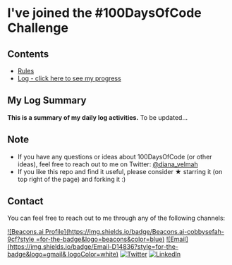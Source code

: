 # I've joined the #100DaysOfCode Challenge

## Contents

- [Rules](rules.md)
- [Log - click here to see my progress](log.md)
## My Log Summary
**This is a summary of my daily log activities.**
To be updated...

## Note

- If you have any questions or ideas about 100DaysOfCode (or other ideas), feel free to reach out to me on Twitter: [@diana_velmah](https://x.com/diana_velmah?t=Ohf3tw021gztiqDl64sD7w&s=09)
- If you like this repo and find it useful, please consider &#9733; starring it (on top right of the page) and forking it :)


## Contact

You can feel free to reach out to me through any of the following channels:

[![Beacons.ai Profile](https://img.shields.io/badge/Beacons.ai-cobbysefah-9cf?style
=for-the-badge&logo=beacons&color=blue)](https://beacons.ai/cobbysefahsolomon)
[![Email](https://img.shields.io/badge/Email-D14836?style=for-the-badge&logo=gmail&
logoColor=white)](mailto:dianawanguikt048@gmail.com)
[![Twitter](https://img.shields.io/badge/Twitter-1DA1F2?style=for-the-badge&logo=twitter&logoColor=white)](https://x.com/diana_velmah?t=Ohf3tw021gztiqDl64sD7w&s=09)
[![LinkedIn](https://img.shields.io/badge/LinkedIn-0077B5?style=for-the-badge&logo=linkedin&logoColor=white)](https://www.linkedin.com/in/diana-wangui-8967a0253/)
